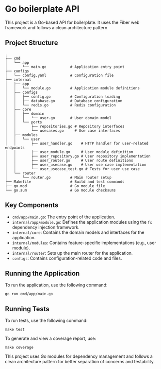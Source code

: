# Go boilerplate API

This project is a Go-based API for boilerplate. It uses the Fiber web framework and follows a clean architecture pattern.

## Project Structure

```
.
├── cmd
│   └── app
│       └── main.go           # Application entry point
├── configs
│   └── config.yaml           # Configuration file
├── internal
│   ├── app
│   │   └── module.go         # Application module definitions
│   ├── configs
│   │   ├── config.go         # Configuration loading
│   │   ├── database.go       # Database configuration
│   │   └── redis.go          # Redis configuration
│   ├── core
│   │   ├── domain
│   │   │   └── user.go       # User domain model
│   │   └── ports
│   │       ├── repositories.go # Repository interfaces
│   │       └── usecases.go     # Use case interfaces
│   ├── modules
│   │   └── user
│   │       ├── user_handler.go    # HTTP handler for user-related endpoints
│   │       ├── user_module.go     # User module definition
│   │       ├── user_repository.go # User repository implementation
│   │       ├── user_router.go     # User route definitions
│   │       ├── user_usecase.go    # User use case implementation
│   │       └── user_usecase_test.go # Tests for user use case
│   └── router
│       └── router.go         # Main router setup
├── Makefile                  # Build and test commands
├── go.mod                    # Go module file
└── go.sum                    # Go module checksums
```

## Key Components

- `cmd/app/main.go`: The entry point of the application.
- `internal/app/module.go`: Defines the application modules using the `fx` dependency injection framework.
- `internal/core`: Contains the domain models and interfaces for the application.
- `internal/modules`: Contains feature-specific implementations (e.g., user module).
- `internal/router`: Sets up the main router for the application.
- `configs`: Contains configuration-related code and files.

## Running the Application

To run the application, use the following command:

```
go run cmd/app/main.go
```

## Running Tests

To run tests, use the following command:

```
make test
```

To generate and view a coverage report, use:

```
make coverage
```

This project uses Go modules for dependency management and follows a clean architecture pattern for better separation of concerns and testability.
